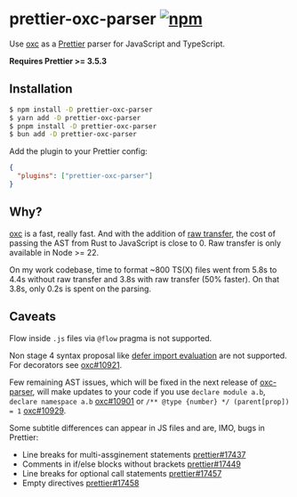 # prettier-oxc-parser [![npm](https://img.shields.io/npm/v/prettier-oxc-parser)](https://www.npmjs.com/package/prettier-oxc-parser)

Use [oxc](https://github.com/oxc-project/oxc) as a [Prettier](https://prettier.io/) parser for JavaScript and TypeScript.

**Requires Prettier >= 3.5.3**

## Installation

```sh
$ npm install -D prettier-oxc-parser
$ yarn add -D prettier-oxc-parser
$ pnpm install -D prettier-oxc-parser
$ bun add -D prettier-oxc-parser
```

Add the plugin to your Prettier config:

```json
{
  "plugins": ["prettier-oxc-parser"]
}
```

## Why?

[oxc](https://github.com/oxc-project/oxc) is a fast, really fast. And with the addition of [raw transfer](https://github.com/oxc-project/oxc/pull/9516), the cost of passing the AST from Rust to JavaScript is close to 0. Raw transfer is only available in Node >= 22.

On my work codebase, time to format ~800 TS(X) files went from 5.8s to 4.4s without raw transfer and 3.8s with raw transfer (50% faster). On that 3.8s, only 0.2s is spent on the parsing.

## Caveats

Flow inside `.js` files via `@flow` pragma is not supported.

Non stage 4 syntax proposal like [defer import evaluation](https://github.com/tc39/proposal-defer-import-eval/) are not supported. For decorators see [oxc#10921](https://github.com/oxc-project/oxc/issues/10921).

Few remaining AST issues, which will be fixed in the next release of [oxc-parser](https://www.npmjs.com/package/oxc-parser), will make updates to your code if you use `declare module a.b`, `declare namespace a.b` [oxc#10901](https://github.com/oxc-project/oxc/issues/10901) or `/** @type {number} */ (parent[prop]) = 1` [oxc#10929](https://github.com/oxc-project/oxc/issues/10929).

Some subtitle differences can appear in JS files and are, IMO, bugs in Prettier:

- Line breaks for multi-assginement statements [prettier#17437](https://github.com/prettier/prettier/issues/17437)
- Comments in if/else blocks without brackets [prettier#17449](https://github.com/prettier/prettier/issues/17449)
- Line breaks for optional call statements [prettier#17457](https://github.com/prettier/prettier/issues/17457)
- Empty directives [prettier#17458](https://github.com/prettier/prettier/issues/17458)
